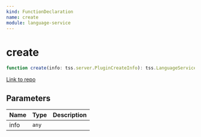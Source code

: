 ```yaml
---
kind: FunctionDeclaration
name: create
module: language-service
---
```


# create

```ts
function create(info: tss.server.PluginCreateInfo): tss.LanguageService;
```

[Link to repo](https://github.com/timdeschryver/angular/blob/master/packages/language-service/src/ts_plugin.ts#L36-L125)

## Parameters

| Name | Type  | Description |
| ---- | ----- | ----------- |
| info | `any` |             |
